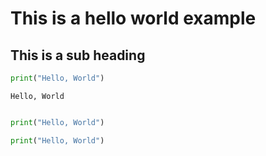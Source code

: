 # This is a hello world example
## This is a sub heading


```python
print("Hello, World")
```

    Hello, World
    


```python

```
```python
print("Hello, World")
```
```python
print("Hello, World")
```
